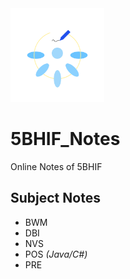<img src="BHIF_Notes_Icon.png" alt="BHIF_Notes" width="150"/>

# 5BHIF_Notes
Online Notes of 5BHIF

## Subject Notes
- BWM
- DBI
- NVS
- POS *(Java/C#)*
- PRE
